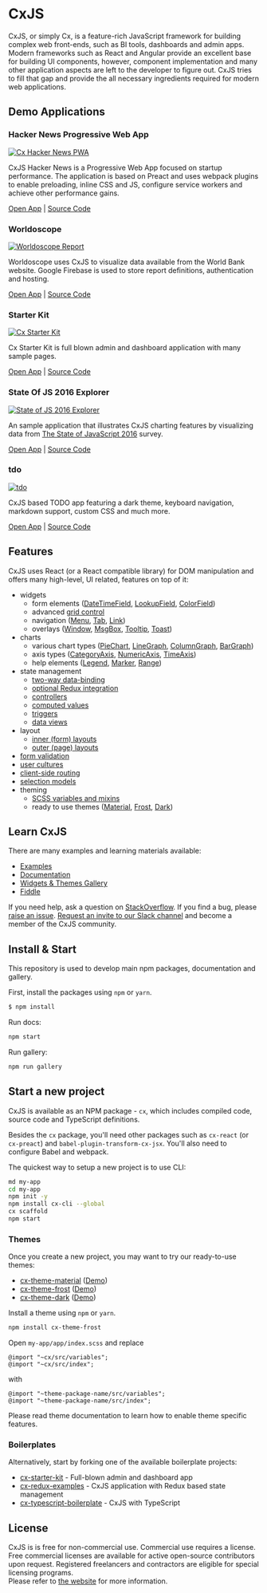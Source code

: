 CxJS
============

CxJS, or simply Cx, is a feature-rich JavaScript framework for building complex web front-ends, such as BI tools, 
dashboards and admin apps. Modern frameworks such as React and Angular provide an excellent base for building UI components,
however, component implementation and many other application aspects are left to the developer to figure out. CxJS tries to fill that gap and provide the all necessary ingredients required for modern web applications. 

## Demo Applications

### Hacker News Progressive Web App

<a href="https://hn.cxjs.io/">
    <img src="https://github.com/codaxy/cx/blob/master/misc/screenshots/hn/top.png" alt="Cx Hacker News PWA" />
</a>

CxJS Hacker News is a Progressive Web App focused on startup performance. 
The application is based on Preact and uses webpack plugins to enable preloading, inline CSS and JS, 
configure service workers and achieve other performance gains.

[Open App](https://hn.cxjs.io/) | [Source Code](https://github.com/codaxy/cxjs-hackernews)

### Worldoscope

<a href="https://worldoscope.cxjs.io/">
    <img src="https://github.com/codaxy/cx/blob/master/misc/screenshots/worldoscope/report.png" alt="Worldoscope Report" />
</a>

Worldoscope uses CxJS to visualize data available from the World Bank website. 
Google Firebase is used to store report definitions, authentication and hosting.

[Open App](https://worldoscope.cxjs.io/) | [Source Code](https://github.com/codaxy/worldoscope)

### Starter Kit

<a href="https://cxjs.io/starter">
    <img src="https://github.com/codaxy/cx/blob/master/misc/screenshots/starter/analytics.png" alt="Cx Starter Kit" />
</a>

Cx Starter Kit is full blown admin and dashboard application with many sample pages. 

[Open App](https://cxjs.io/starter) | [Source Code](https://github.com/codaxy/cx-starter-kit)
 
### State Of JS 2016 Explorer

<a href="https://codaxy.github.io/state-of-js-2016-explorer/">
    <img src="https://github.com/codaxy/cx/blob/master/misc/screenshots/sofjs2016/StateOfJs.png" alt="State of JS 2016 Explorer" />
</a>

An sample application that illustrates CxJS charting features by visualizing 
data from [The State of JavaScript 2016](http://stateofjs.com/) survey.  

[Open App](http://codaxy.github.io/state-of-js-2016-explorer) | [Source Code](https://github.com/codaxy/state-of-js-2016-explorer)

### tdo

<a href="https://mstijak.github.io/tdo/">
    <img src="https://github.com/mstijak/tdo/raw/master/assets/screenshot.png" alt="tdo" />
</a>

CxJS based TODO app featuring a dark theme, keyboard navigation, markdown support, custom CSS and much more.

[Open App](https://mstijak.github.io/tdo/) | [Source Code](https://github.com/mstijak/tdo)

## Features

CxJS uses React (or a React compatible library) for DOM manipulation and 
offers many high-level, UI related, features on top of it:

- widgets 
    - form elements ([DateTimeField](https://cxjs.io/docs/widgets/date-time-fields), [LookupField](https://cxjs.io/docs/widgets/lookup-fields), [ColorField](https://cxjs.io/docs/widgets/color-fields))
    - advanced [grid control](https://cxjs.io/gallery/material/grid)
    - navigation ([Menu](https://cxjs.io/gallery/material/menu/states), [Tab](https://cxjs.io/docs/widgets/tabs), [Link](https://cxjs.io/docs/widgets/links))
    - overlays ([Window](https://cxjs.io/docs/widgets/windows), [MsgBox](https://cxjs.io/docs/widgets/msg-boxes), [Tooltip](https://cxjs.io/docs/widgets/tooltips), [Toast](https://cxjs.io/docs/widgets/toasts))
- charts
    - various chart types ([PieChart](https://cxjs.io/docs/charts/pie-charts), [LineGraph](https://cxjs.io/docs/charts/line-graphs), [ColumnGraph](https://cxjs.io/docs/charts/column-graphs), [BarGraph](https://cxjs.io/docs/charts/bar-graphs))
    - axis types ([CategoryAxis](https://cxjs.io/docs/charts/category-axis), [NumericAxis](https://cxjs.io/docs/charts/numeric-axis), [TimeAxis](https://cxjs.io/docs/charts/time-axis))
    - help elements ([Legend](https://cxjs.io/docs/charts/legend), [Marker](https://cxjs.io/docs/charts/markers), [Range](https://cxjs.io/docs/charts/ranges))
- state management
    - [two-way data-binding](https://cxjs.io/docs/concepts/data-binding)
    - [optional Redux integration](https://www.npmjs.com/package/cx-redux)
    - [controllers](https://cxjs.io/docs/concepts/controllers)
    - [computed values](https://cxjs.io/docs/concepts/controllers#computed-values)
    - [triggers](https://cxjs.io/docs/concepts/controllers#triggers)
    - [data views](https://cxjs.io/docs/concepts/data-views)
- layout
    - [inner (form) layouts](https://cxjs.io/docs/concepts/inner-layouts)
    - [outer (page) layouts](https://cxjs.io/docs/concepts/outer-layouts)
- [form validation](https://cxjs.io/docs/widgets/validation-groups)
- [user cultures](https://cxjs.io/docs/concepts/localization)
- [client-side routing](https://cxjs.io/docs/concepts/router)
- [selection models](https://cxjs.io/docs/concepts/selections)
- theming
    - [SCSS variables and mixins](https://cxjs.io/docs/concepts/css)
    - ready to use themes ([Material](https://cxjs.io/gallery/material), [Frost](https://cxjs.io/gallery/frost), [Dark](https://cxjs.io/gallery/dark))
    
## Learn CxJS

There are many examples and learning materials available:

- [Examples](https://cxjs.io/examples)
- [Documentation](https://cxjs.io/docs)
- [Widgets & Themes Gallery](https://cxjs.io/gallery)
- [Fiddle](https://cxjs.io/fiddle)

If you need help, ask a question on [StackOverflow](https://stackoverflow.com/questions/tagged/cxjs). 
If you find a bug, please [raise an issue](https://github.com/codaxy/cxjs/issues). 
[Request an invite to our Slack channel](https://cxjs.io/support) 
and become a member of the CxJS community.

## Install & Start

This repository is used to develop main npm packages, documentation and gallery.
 
First, install the packages using `npm` or `yarn`.

```bash
$ npm install
```

Run docs:
```bash
npm start
```

Run gallery:
```bash
npm run gallery
```

## Start a new project

CxJS is available as an NPM package - `cx`, which includes 
compiled code, source code and TypeScript definitions.

Besides the `cx` package, you'll need other packages such as `cx-react` (or `cx-preact`) and `babel-plugin-transform-cx-jsx`.
You'll also need to configure Babel and webpack. 
 
The quickest way to setup a new project is to use CLI:

```bash
md my-app
cd my-app
npm init -y
npm install cx-cli --global
cx scaffold
npm start
```

### Themes

Once you create a new project, you may want to try our ready-to-use themes:

- [cx-theme-material](https://www.npmjs.com/package/cx-theme-material) ([Demo](https://cxjs.io/gallery/material))
- [cx-theme-frost](https://www.npmjs.com/package/cx-theme-frost) ([Demo](https://cxjs.io/gallery/frost))
- [cx-theme-dark](https://www.npmjs.com/package/cx-theme-dark) ([Demo](https://cxjs.io/gallery/dark))

Install a theme using `npm` or `yarn`.
 
```bash
npm install cx-theme-frost
```

Open `my-app/app/index.scss` and replace
```
@import "~cx/src/variables"; 
@import "~cx/src/index";
```
with
```
@import "~theme-package-name/src/variables"; 
@import "~theme-package-name/src/index";
```

Please read theme documentation to learn how to enable theme specific features.

### Boilerplates

Alternatively, start by forking one of the available boilerplate projects:

- [cx-starter-kit](https://github.com/codaxy/cx-starter-kit) - Full-blown admin and dashboard app
- [cx-redux-examples](https://github.com/codaxy/cx-redux-examples) - CxJS application with Redux based state management
- [cx-typescript-boilerplate](https://github.com/codaxy/cx-typescript-boilerplate) - CxJS with TypeScript


## License

CxJS is is free for non-commercial use. Commercial use requires a license.
Free commercial licenses are available for active open-source contributors upon request. 
Registered freelancers and contractors are eligible for special licensing programs.  
Please refer to [the website](https://cxjs.io/) for more information.





